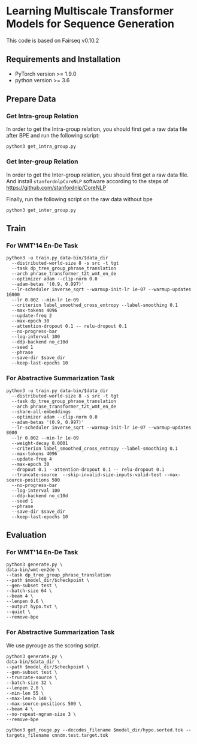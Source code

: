 # Learning Multiscale Transformer Models for Sequence Generation
This code is based on Fairseq v0.10.2
## Requirements and Installation
- PyTorch version >= 1.9.0
- python version >= 3.6
## Prepare Data
### Get Intra-group Relation
In order to get the Intra-group relation, you should first get a raw data file after BPE and run the following script:
```
python3 get_intra_group.py
```

### Get Inter-group Relation
In order to get the Inter-group relation, you should first get a raw data file. And install ```stanfordnlpCoreNLP``` software according to the steps of https://github.com/stanfordnlp/CoreNLP

Finally, run the following script on the raw data without bpe

```
python3 get_inter_group.py
```
## Train
### For WMT'14 En-De Task
```
python3 -u train.py data-bin/$data_dir
  --distributed-world-size 8 -s src -t tgt
  --task dp_tree_group_phrase_translation
  --arch phrase_transformer_t2t_wmt_en_de
  --optimizer adam --clip-norm 0.0
  --adam-betas '(0.9, 0.997)'
  --lr-scheduler inverse_sqrt --warmup-init-lr 1e-07 --warmup-updates 16000
  --lr 0.002 --min-lr 1e-09
  --criterion label_smoothed_cross_entropy --label-smoothing 0.1
  --max-tokens 4096
  --update-freq 2
  --max-epoch 30
  --attention-dropout 0.1 -- relu-dropout 0.1
  --no-progress-bar
  --log-interval 100
  --ddp-backend no_c10d
  --seed 1 
  --phrase
  --save-dir $save_dir
  --keep-last-epochs 10
```

### For Abstractive Summarization Task
```
python3 -u train.py data-bin/$data_dir
  --distributed-world-size 8 -s src -t tgt
  --task dp_tree_group_phrase_translation
  --arch phrase_transformer_t2t_wmt_en_de
  --share-all-embeddings
  --optimizer adam --clip-norm 0.0
  --adam-betas '(0.9, 0.997)'
  --lr-scheduler inverse_sqrt --warmup-init-lr 1e-07 --warmup-updates 8000
  --lr 0.002 --min-lr 1e-09
  --weight-decay 0.0001
  --criterion label_smoothed_cross_entropy --label-smoothing 0.1
  --max-tokens 4096
  --update-freq 4
  --max-epoch 30
  --dropout 0.1 --attention-dropout 0.1 -- relu-dropout 0.1
  --truncate-source  --skip-invalid-size-inputs-valid-test --max-source-positions 500
  --no-progress-bar
  --log-interval 100
  --ddp-backend no_c10d
  --seed 1 
  --phrase
  --save-dir $save_dir
  --keep-last-epochs 10
```

## Evaluation
### For WMT'14 En-De Task
```
python3 generate.py \
data-bin/wmt-en2de \
--task dp_tree_group_phrase_translation
--path $model_dir/$checkpoint \
--gen-subset test \
--batch-size 64 \
--beam 4 \
--lenpen 0.6 \
--output hypo.txt \
--quiet \
--remove-bpe
```

### For Abstractive Summarization Task

We use pyrouge as the scoring script. 

```
python3 generate.py \
data-bin/$data_dir \
--path $model_dir/$checkpoint \
--gen-subset test \
--truncate-source \
--batch-size 32 \
--lenpen 2.0 \
--min-len 55 \
--max-len-b 140 \
--max-source-positions 500 \
--beam 4 \
--no-repeat-ngram-size 3 \
--remove-bpe

python3 get_rouge.py --decodes_filename $model_dir/hypo.sorted.tok --targets_filename cnndm.test.target.tok
```
